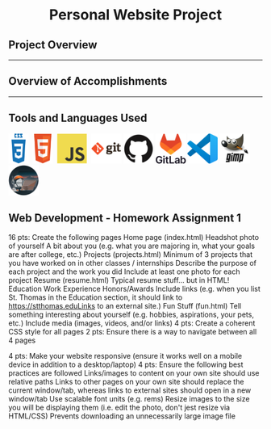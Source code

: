 <div align="center">
  <h1>Personal Website Project</h1>
</div>

## Project Overview

---

## Overview of Accomplishments

---

## Tools and Languages Used

<div>
  <img src="https://github.com/devicons/devicon/blob/master/icons/css3/css3-plain-wordmark.svg"  title="CSS3" alt="CSS" width="40" height="60"/>&nbsp;
  <img src="https://github.com/devicons/devicon/blob/master/icons/html5/html5-original.svg" title="HTML5" alt="HTML" width="40" height="60"/>&nbsp;
  <img src="https://github.com/devicons/devicon/blob/master/icons/javascript/javascript-original.svg" title="JavaScript" alt="JavaScript" width="60" height="60"/>&nbsp;
  <img src="https://github.com/devicons/devicon/blob/master/icons/git/git-original-wordmark.svg" title="Git" **alt="Git" width="60" height="60"/>
  <img src="https://github.com/devicons/devicon/blob/master/icons/github/github-original.svg" title="Github" **alt="Github" width="60" height="60"/>
  <img src="https://github.com/devicons/devicon/blob/master/icons/gitlab/gitlab-original-wordmark.svg" title="Gitlab" **alt="Gitlab" width="60" height="60"/>
  <img src="https://github.com/devicons/devicon/blob/master/icons/vscode/vscode-original.svg" title="vscode" **alt="vscode" width="60" height="60"/>
  <img src="https://github.com/devicons/devicon/blob/master/icons/gimp/gimp-original-wordmark.svg" title="Gimp" **alt="Gimp" width="60" height="60"/>
    <img src="https://github.com/Tuck1297/Crime-VueJS-UI/blob/main/images/foundation.svg" title="Foundation" **alt="Foundation" width="60" height="60"/>
</div>

Web Development - Homework Assignment 1
---------------------------------------
16 pts: Create the following pages
  Home page (index.html)
      Headshot photo of yourself
      A bit about you (e.g. what you are majoring in, what your goals are after college, etc.)
  Projects (projects.html)
      Minimum of 3 projects that you have worked on in other classes / internships
      Describe the purpose of each project and the work you did
      Include at least one photo for each project
  Resume (resume.html)
      Typical resume stuff... but in HTML!
      Education
      Work Experience
      Honors/Awards
      Include links (e.g. when you list St. Thomas in the Education section, it should link to https://stthomas.eduLinks to an external site.)
  Fun Stuff (fun.html)
      Tell something interesting about yourself (e.g. hobbies, aspirations, your pets, etc.)
      Include media (images, videos, and/or links)
      4 pts: Create a coherent CSS style for all pages
      2 pts: Ensure there is a way to navigate between all 4 pages
      
4 pts: Make your website responsive (ensure it works well on a mobile device in addition to a desktop/laptop)
4 pts: Ensure the following best practices are followed
      Links/images to content on your own site should use relative paths
      Links to other pages on your own site should replace the current window/tab, whereas links to external sites should open in a new window/tab
      Use scalable font units (e.g. rems)
      Resize images to the size you will be displaying them (i.e. edit the photo, don't jest resize via HTML/CSS)
      Prevents downloading an unnecessarily large image file
